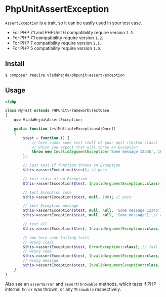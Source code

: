 # PhpUnitAssertException

`AssertException` is a trait, so it can be easily used in your test case.

- For PHP 7.1 and PHPUnit 6 compatibility require version `1.3`.
- For PHP 7.1 compatibility require version `1.2`.
- For PHP 7 compatibility require version `1.1`.
- For PHP 5 compatibility require version `1.0`.

## Install

```
$ composer require vladahejda/phpunit-assert-exception
```


## Usage

```php
<?php

class MyTest extends PHPUnit\Framework\TestCase
{
	use VladaHejda\AssertException;

	public function testMultipleExceptionsAtOnce()
	{
		$test = function () {
			// here comes some test stuff of your unit (tested class)
			// which you expect that will throw an Exception
			throw new InvalidArgumentException('Some message 12345', 100);
		};

		// just test if function throws an Exception
		$this->assertException($test); // pass

		// test class of an Exception
		$this->assertException($test, InvalidArgumentException::class); // pass

		// test Exception code
		$this->assertException($test, null, 100); // pass

		// test Exception message
		$this->assertException($test, null, null, 'Some message 12345'); // pass
		$this->assertException($test, null, null, 'Some message'); // also pass, because it checks on substring level

		// test all
		$this->assertException($test, InvalidArgumentException::class, 100, 'Some message 12345'); // pass

		// and here some failing tests
		// wrong class
		$this->assertException($test, ErrorException::class); // fail
		// wrong code
		$this->assertException($test, InvalidArgumentException::class, 200); // fail
		// wrong message
		$this->assertException($test, InvalidArgumentException::class, 100, 'Bad message'); // fail
	}
}
```

Also see an `assertError` and `assertThrowable` methods, which tests if PHP internal `Error` was thrown, or any `Throwable` respectively.

